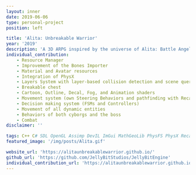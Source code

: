 ```yaml
---
layout: inner
date: 2019-06-06
type: personal-project
position: left

title: 'Alita: Unbreakable Warrior'
year: '2019'
description: 'A 3D ARPG inspired by the universe of Alita: Battle Angel. We made the game in our own engine, JellyBit Engine, which we built on top of Neko Engine. The game is in C#, while the engine is in C++. We were a team of 18 people, the whole class.'
individual_contribution:
    - Resource Manager   
    - Improvement of the Bones Importer
    - Material and Avatar resources
    - Integration of PhysX
    - Layers System with layer-based collision detection and scene queries 
    - Breakable chest
    - Cartoon, Outline, Decal, Fog, and Animation shaders
    - Movement system (own Steering Behaviors and pathfinding with Recast)
    - Decision making system (FSMs and Controllers)
    - Movement of all dynamic entities
    - Behaviors of both cyborgs and the boss
    - Combat
disclaimer: ''

tags: C++ C# SDL OpenGL Assimp DevIL ImGui MathGeoLib PhysFS PhysX Recast
featured_image: '/img/posts/Alita.gif'

website_url: 'https://alitaunbreakablewarrior.github.io/'
github_url: 'https://github.com/JellyBitStudios/JellyBitEngine'
individual_contribution_url: 'https://alitaunbreakablewarrior.github.io/sandra_alvarez.html'
---
```

